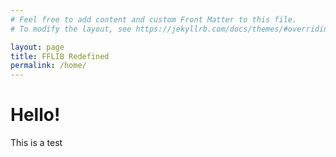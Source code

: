 ```yaml
---
# Feel free to add content and custom Front Matter to this file.
# To modify the layout, see https://jekyllrb.com/docs/themes/#overriding-theme-defaults

layout: page
title: FFLIB Redefined
permalink: /home/
---
```


# Hello!
This is a test
